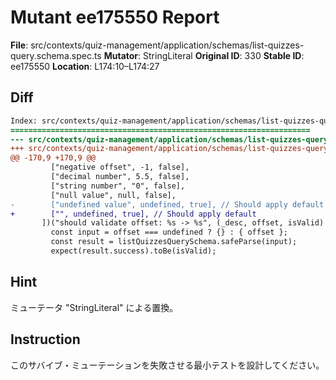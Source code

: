 # Mutant ee175550 Report

**File**: src/contexts/quiz-management/application/schemas/list-quizzes-query.schema.spec.ts
**Mutator**: StringLiteral
**Original ID**: 330
**Stable ID**: ee175550
**Location**: L174:10–L174:27

## Diff

```diff
Index: src/contexts/quiz-management/application/schemas/list-quizzes-query.schema.spec.ts
===================================================================
--- src/contexts/quiz-management/application/schemas/list-quizzes-query.schema.spec.ts	original
+++ src/contexts/quiz-management/application/schemas/list-quizzes-query.schema.spec.ts	mutated #330
@@ -170,9 +170,9 @@
         ["negative offset", -1, false],
         ["decimal number", 5.5, false],
         ["string number", "0", false],
         ["null value", null, false],
-        ["undefined value", undefined, true], // Should apply default
+        ["", undefined, true], // Should apply default
       ])("should validate offset: %s -> %s", (_desc, offset, isValid) => {
         const input = offset === undefined ? {} : { offset };
         const result = listQuizzesQuerySchema.safeParse(input);
         expect(result.success).toBe(isValid);
```

## Hint

ミューテータ "StringLiteral" による置換。

## Instruction

このサバイブ・ミューテーションを失敗させる最小テストを設計してください。
